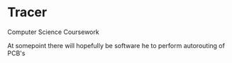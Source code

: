 # Tracer
Computer Science Coursework

At somepoint there will hopefully be software he to perform autorouting of PCB's

